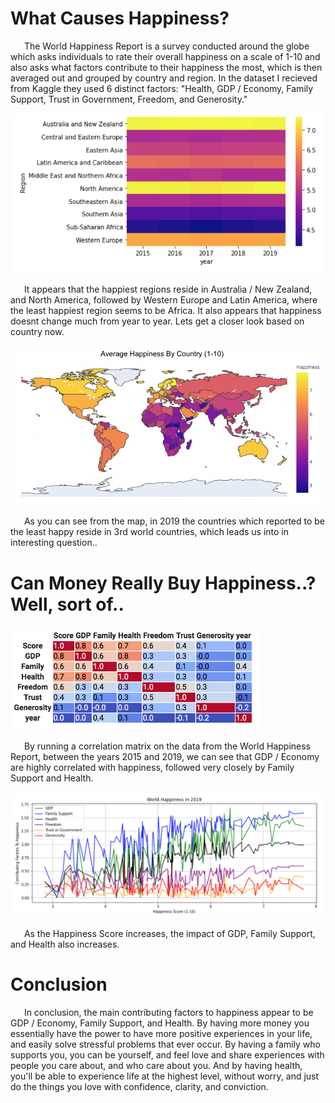 # What Causes Happiness?

&ensp; &ensp; The World Happiness Report is a survey conducted around the globe which asks individuals to rate their overall happiness on a scale of 1-10 and also asks what factors contribute to their happiness the most, which is then averaged out and grouped by country and region. In the dataset I recieved from Kaggle they used 6 distinct factors: "Health, GDP / Economy, Family Support, Trust in Government, Freedom, and Generosity."



<img src='https://raw.githubusercontent.com/calebmckay1/calebmckay1.github.io/master/Screen%20Shot%202020-05-26%20at%208.46.19%20PM.png' width='500'>



&ensp; &ensp; It appears that the happiest regions reside in Australia / New Zealand, and North America, followed by Western Europe and Latin America, where the least happiest region seems to be Africa. It also appears that happiness doesnt change much from year to year. Lets get a closer look based on country now. 
  
  

<img src='https://raw.githubusercontent.com/calebmckay1/calebmckay1.github.io/master/Screen%20Shot%202020-05-28%20at%204.06.21%20PM.png' width='700'>



&ensp; &ensp; As you can see from the map, in 2019 the countries which reported to be the least happy reside in 3rd world countries, which leads us into in interesting question..


# Can Money Really Buy Happiness..? Well, sort of..


<img src='https://raw.githubusercontent.com/calebmckay1/calebmckay1.github.io/master/Screen%20Shot%202020-05-26%20at%208.46.06%20PM.png' width='400'>


&ensp; &ensp; By running a correlation matrix on the data from the World Happiness Report, between the years 2015 and 2019, we can see that GDP / Economy are highly correlated with happiness, followed very closely by Family Support and Health. 


<img src='https://raw.githubusercontent.com/calebmckay1/calebmckay1.github.io/master/Screen%20Shot%202020-05-26%20at%208.50.41%20PM.png' width='750'>

&ensp; &ensp; As the Happiness Score increases, the impact of GDP, Family Support, and Health also increases. 

# Conclusion 

&ensp; &ensp; In conclusion, the main contributing factors to happiness appear to be GDP / Economy, Family Support, and Health. By having more money you essentially have the power to have more positive experiences in your life, and easily solve  stressful problems that ever occur. By having a family who supports you, you can be yourself, and feel love and share experiences with people you care about, and who care about you. And by having health, you'll be able to experience life at the highest level, without worry, and just do the things you love with confidence, clarity, and conviction.
